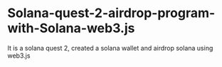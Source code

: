 # Solana-quest-2-airdrop-program-with-Solana-web3.js
It is a solana quest 2, created a solana wallet and airdrop solana using web3.js
